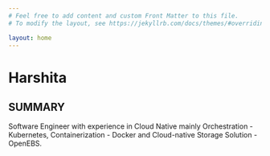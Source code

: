 ```yaml
---
# Feel free to add content and custom Front Matter to this file.
# To modify the layout, see https://jekyllrb.com/docs/themes/#overriding-theme-defaults

layout: home
---
```

# Harshita 

## SUMMARY

Software Engineer with experience in Cloud Native mainly Orchestration - Kubernetes, Containerization -
Docker and Cloud-native Storage Solution - OpenEBS.
